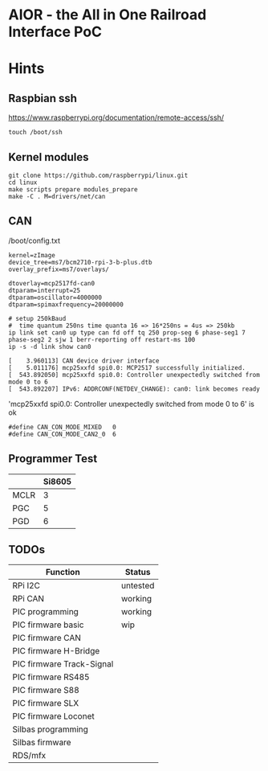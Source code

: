 AIOR - the All in One Railroad Interface PoC
============================================


Hints
=====

Raspbian ssh
------------
https://www.raspberrypi.org/documentation/remote-access/ssh/
```
touch /boot/ssh
```

Kernel modules
--------------
```
git clone https://github.com/raspberrypi/linux.git
cd linux
make scripts prepare modules_prepare
make -C . M=drivers/net/can
```

CAN
---
/boot/config.txt

```
kernel=zImage
device_tree=ms7/bcm2710-rpi-3-b-plus.dtb
overlay_prefix=ms7/overlays/

dtoverlay=mcp2517fd-can0
dtparam=interrupt=25
dtparam=oscillator=4000000
dtparam=spimaxfrequency=20000000
```

```
# setup 250kBaud
#  time quantum 250ns time quanta 16 => 16*250ns = 4us => 250kb
ip link set can0 up type can fd off tq 250 prop-seg 6 phase-seg1 7 phase-seg2 2 sjw 1 berr-reporting off restart-ms 100
ip -s -d link show can0
```

```
[    3.960113] CAN device driver interface
[    5.011176] mcp25xxfd spi0.0: MCP2517 successfully initialized.
[  543.892050] mcp25xxfd spi0.0: Controller unexpectedly switched from mode 0 to 6
[  543.892207] IPv6: ADDRCONF(NETDEV_CHANGE): can0: link becomes ready
```
'mcp25xxfd spi0.0: Controller unexpectedly switched from mode 0 to 6' is ok
```
#define CAN_CON_MODE_MIXED   0
#define CAN_CON_MODE_CAN2_0  6
```
Programmer Test
--------------

|     |Si8605|
|-----|------|
|MCLR | 3    |
|PGC  | 5    |
|PGD  | 6    |

TODOs
-----

|Function                  | Status   |
|--------------------------|----------|
|RPi I2C                   | untested |
|RPi CAN                   | working  |
|PIC programming           | working  |
|PIC firmware basic        | wip      |
|PIC firmware CAN          |          |
|PIC firmware H-Bridge     |          |
|PIC firmware Track-Signal |          |
|PIC firmware RS485        |          |
|PIC firmware S88          |          |
|PIC firmware SLX          |          |
|PIC firmware Loconet      |          |
|Silbas programming        |          |
|Silbas firmware           |          |
|RDS/mfx                   |          |

